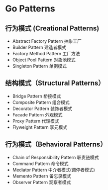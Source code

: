 # Go Patterns

## 行为模式 (Creational Patterns)
* Abstract Factory Pattern 抽象工厂
* Builder Pattern 建造者模式
* Factory Method Pattern 工厂方法
* Object Pool Pattern 对象池模式
* Singleton Pattern 单例模式

## 结构模式（Structural Patterns）
* Bridge Pattern 桥接模式
* Composite Pattern 组合模式
* Decorator Pattern 装饰者模式
* Facade Pattern 外观模式
* Proxy Pattern 代理模式
* Flyweight Pattern 享元模式

## 行为模式（Behavioral Patterns）
* Chain of Responsibility Pattern 职责链模式
* Command Pattern 命令模式
* Mediator Pattern 中介者模式(调停者模式)
* Memento Pattern 备忘录模式
* Observer Pattern 观察者模式